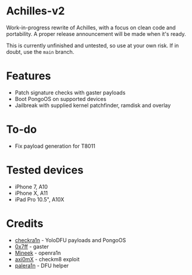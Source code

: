 # Achilles-v2

Work-in-progress rewrite of Achilles, with a focus on clean code and portability. A proper release announcement will be made when it's ready.

This is currently unfinished and untested, so use at your own risk. If in doubt, use the `main` branch.

# Features
* Patch signature checks with gaster payloads
* Boot PongoOS on supported devices
* Jailbreak with supplied kernel patchfinder, ramdisk and overlay

# To-do
* Fix payload generation for T8011

# Tested devices
* iPhone 7, A10
* iPhone X, A11
* iPad Pro 10.5", A10X

# Credits
* [checkra1n](https://checkra.in) - YoloDFU payloads and PongoOS
* [0x7ff](https://github.com/0x7FF) - gaster
* [Mineek](https://github.com/Mineek) - openra1n
* [axi0mX](https://github.com/axi0mX) - checkm8 exploit
* [palera1n](https://palera.in) - DFU helper